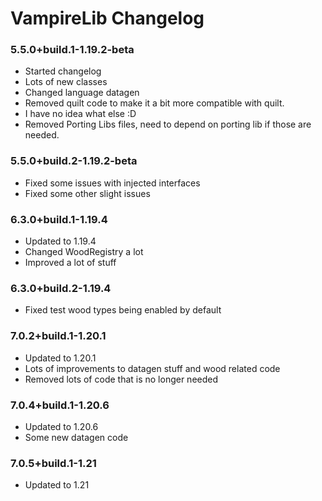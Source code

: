 # VampireLib Changelog

### 5.5.0+build.1-1.19.2-beta

- Started changelog
- Lots of new classes
- Changed language datagen
- Removed quilt code to make it a bit more compatible with quilt.
- I have no idea what else :D
- Removed Porting Libs files, need to depend on porting lib if those are needed.

### 5.5.0+build.2-1.19.2-beta

- Fixed some issues with injected interfaces
- Fixed some other slight issues

### 6.3.0+build.1-1.19.4

- Updated to 1.19.4
- Changed WoodRegistry a lot
- Improved a lot of stuff

### 6.3.0+build.2-1.19.4

- Fixed test wood types being enabled by default

### 7.0.2+build.1-1.20.1

- Updated to 1.20.1
- Lots of improvements to datagen stuff and wood related code
- Removed lots of code that is no longer needed

### 7.0.4+build.1-1.20.6

- Updated to 1.20.6
- Some new datagen code

### 7.0.5+build.1-1.21

- Updated to 1.21
